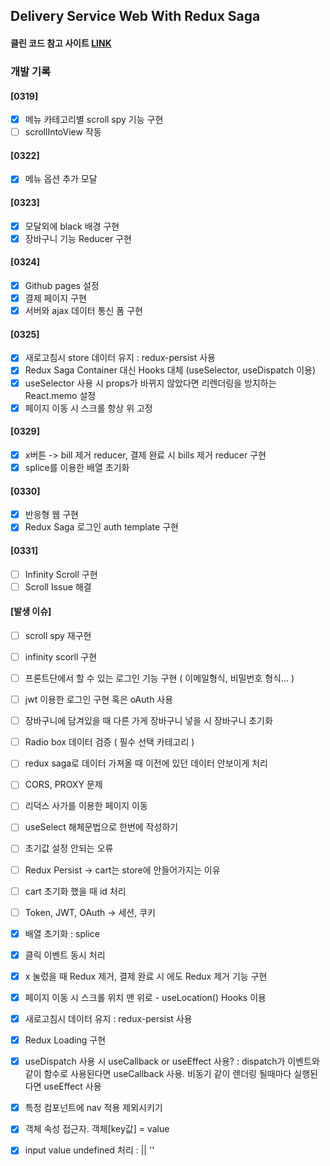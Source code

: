 ## Delivery Service Web With Redux Saga

#### 클린 코드 참고 사이트 [LINK](https://jae04099.tistory.com/entry/React-%EB%A6%AC%EC%95%A1%ED%8A%B8-%ED%81%B4%EB%A6%B0-%EC%BD%94%EB%93%9C-%EA%B9%94%EB%81%94%ED%95%98%EA%B3%A0-%EB%8D%94-%EB%82%98%EC%9D%80-%EC%BD%94%EB%93%9C%EB%A5%BC-%EC%93%B8-%EC%88%98-%EC%9E%88%EB%8A%94-%EA%B0%84%EB%8B%A8%ED%95%9C-%EB%B0%A9%EB%B2%95%EB%93%A4)

### 개발 기록

#### [0319]

- [x] 메뉴 카테고리별 scroll spy 기능 구현
- [ ] scrollIntoView 작동

#### [0322]

- [x] 메뉴 옵션 추가 모달

#### [0323]

- [x] 모달외에 black 배경 구현
- [x] 장바구니 기능 Reducer 구현

#### [0324]

- [x] Github pages 설정
- [x] 결제 페이지 구현
- [x] 서버와 ajax 데이터 통신 폼 구현

#### [0325]

- [x] 새로고침시 store 데이터 유지 : redux-persist 사용
- [x] Redux Saga Container 대신 Hooks 대체 (useSelector, useDispatch 이용)
- [x] useSelector 사용 시 props가 바뀌지 않았다면 리렌더링을 방지하는 React.memo 설정
- [x] 페이지 이동 시 스크롤 항상 위 고정

#### [0329]

- [x] x버튼 -> bill 제거 reducer, 결제 완료 시 bills 제거 reducer 구현
- [x] splice를 이용한 배열 초기화

#### [0330]

- [x] 반응형 웹 구현
- [x] Redux Saga 로그인 auth template 구현

#### [0331]

- [ ] Infinity Scroll 구현
- [ ] Scroll Issue 해결

#### [발생 이슈]

- [ ] scroll spy 재구현
- [ ] infinity scorll 구현
- [ ] 프론트단에서 할 수 있는 로그인 기능 구현 ( 이메일형식, 비밀번호 형식... )
- [ ] jwt 이용한 로그인 구현 혹은 oAuth 사용
- [ ] 장바구니에 담겨있을 때 다른 가게 장바구니 넣을 시 장바구니 초기화
- [ ] Radio box 데이터 검증 ( 필수 선택 카테고리 )
- [ ] redux saga로 데이터 가져올 때 이전에 있던 데이터 안보이게 처리
- [ ] CORS, PROXY 문제
- [ ] 리덕스 사가를 이용한 페이지 이동
- [ ] useSelect 해체문법으로 한번에 작성하기
- [ ] 초기값 설정 안되는 오류
- [ ] Redux Persist -> cart는 store에 안들어가지는 이유
- [ ] cart 초기화 했을 때 id 처리
- [ ] Token, JWT, OAuth -> 세션, 쿠키
- [x] 배열 초기화 : splice
- [x] 클릭 이벤트 동시 처리
- [x] x 눌렀을 때 Redux 제거, 결제 완료 시 에도 Redux 제거 기능 구현
- [x] 페이지 이동 시 스크롤 위치 맨 위로 - useLocation() Hooks 이용
- [x] 새로고침시 데이터 유지 : redux-persist 사용
- [x] Redux Loading 구현
- [x] useDispatch 사용 시 useCallback or useEffect 사용? : dispatch가 이벤트와 같이 함수로 사용된다면 useCallback 사용. 비동기 같이 렌더링 될때마다 실행된다면 useEffect 사용

- [x] 특정 컴포넌트에 nav 적용 제외시키기
- [x] 객체 속성 접근자. 객체[key값] = value
- [x] input value undefined 처리 : || ''
